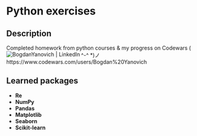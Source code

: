 <h1>Python exercises</h1>


<h2>Description</h2>
Completed homework from python courses & my progress on Codewars ( ^-^ *)ノ 
<img align="left" alt="BogdanYanovich | LinkedIn" src="https://www.codewars.com/users/Bogdan%20Yanovich/badges/small" /> <br />
https://www.codewars.com/users/Bogdan%20Yanovich
<br />


<h2>Learned packages</h2>

- <b>Re</b> 
- <b>NumPy</b> 
- <b>Pandas</b> 
- <b>Matplotlib</b> 
- <b>Seaborn</b> 
- <b>Scikit-learn</b> 
